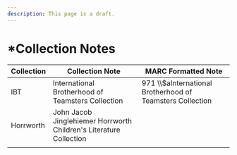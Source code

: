 ```yaml
---
description: This page is a draft.
---
```


# \*Collection Notes



| Collection | Collection Note                                                    | MARC Formatted Note                                         |
| ---------- | ------------------------------------------------------------------ | ----------------------------------------------------------- |
| IBT        | International Brotherhood of Teamsters Collection                  | 971 \\\\$aInternational Brotherhood of Teamsters Collection |
| Horrworth  | John Jacob Jinglehiemer Horrworth Children's Literature Collection |                                                             |
|            |                                                                    |                                                             |

